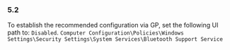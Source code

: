 
### 5.2  
To establish the recommended configuration via GP, set the following UI path to: `Disabled`. `Computer Configuration\Policies\Windows Settings\Security Settings\System Services\Bluetooth Support Service `  